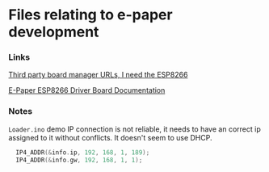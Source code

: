 # Files relating to e-paper development 

### Links

[Third party board manager URLs, I need the ESP8266](https://github.com/arduino/Arduino/wiki/Unofficial-list-of-3rd-party-boards-support-urls)

[E-Paper ESP8266 Driver Board Documentation](https://www.waveshare.com/wiki/E-Paper_ESP8266_Driver_Board)

### Notes
`Loader.ino` demo IP connection is not reliable, it needs to have an correct ip assigned to it without conflicts. It doesn't seem to use DHCP.

``` c
  IP4_ADDR(&info.ip, 192, 168, 1, 189);
  IP4_ADDR(&info.gw, 192, 168, 1, 1);
```